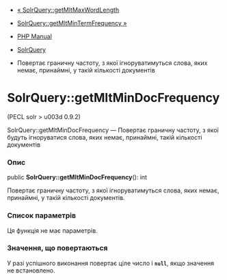 - [«
SolrQuery::getMltMaxWordLength](solrquery.getmltmaxwordlength.md)
- [SolrQuery::getMltMinTermFrequency
»](solrquery.getmltmintermfrequency.md)

- [PHP Manual](index.md)
- [SolrQuery](class.solrquery.md)
- Повертає граничну частоту, з якої ігноруватимуться слова,
яких немає, принаймні, у такій кількості документів

# SolrQuery::getMltMinDocFrequency

(PECL solr \> u003d 0.9.2)

SolrQuery::getMltMinDocFrequency — Повертає граничну частоту, з
якої будуть ігноруватися слова, яких немає, принаймні,
такій кількості документів

### Опис

public **SolrQuery::getMltMinDocFrequency**(): int

Повертає граничну частоту, з якої ігноруватимуться слова,
яких немає, принаймні, у такій кількості документів.

### Список параметрів

Ця функція не має параметрів.

### Значення, що повертаються

У разі успішного виконання повертає ціле число і **`null`**, якщо
значення не встановлено.
